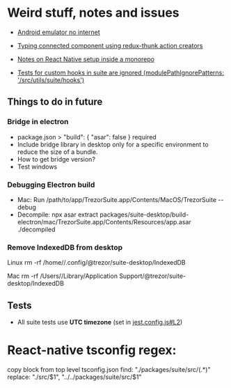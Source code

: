 # Weird stuff, notes and issues

-   [Android emulator no internet](https://stackoverflow.com/questions/42736038/android-emulator-not-able-to-access-the-internet)

-   [Typing connected component using redux-thunk action creators](https://github.com/piotrwitek/react-redux-typescript-guide#typing-connected-component-using-redux-thunk-action-creators)

-   [Notes on React Native setup inside a monorepo](./packages/componentsStorybookNative/README.md)

-   [Tests for custom hooks in suite are ignored (modulePathIgnorePatterns: '<rootDir>/src/utils/suite/hooks')](./packages/suite/jest.config.js)

## Things to do in future

### Bridge in electron

-   package.json > "build": { "asar": false } required
-   Include bridge library in desktop only for a specific environment to reduce the size of a bundle.
-   How to get bridge version?
-   Test windows

### Debugging Electron build

-   Mac: Run /path/to/app/TrezorSuite.app/Contents/MacOS/TrezorSuite --debug
-   Decompile: npx asar extract packages/suite-desktop/build-electron/mac/TrezorSuite.app/Contents/Resources/app.asar ./decompiled

### Remove IndexedDB from desktop

Linux
rm -rf /home/<user>/.config/@trezor/suite-desktop/IndexedDB

Mac
rm -rf /Users/<user>/Library/Application Support/@trezor/suite-desktop/IndexedDB

## Tests

-   All suite tests use **UTC timezone** (set in [jest.config.js#L2](https://github.com/trezor/trezor-suite/blob/develop/packages/suite/jest.config.js#L2))

# React-native tsconfig regex:

copy block from top level tsconfig.json
find: "./packages/suite/src/(.\*)"
replace: "./src/$1", "../../packages/suite/src/$1"
